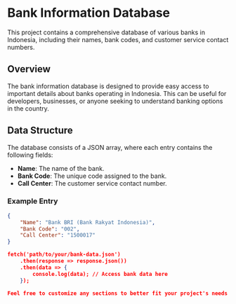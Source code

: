 # Bank Information Database

This project contains a comprehensive database of various banks in Indonesia, including their names, bank codes, and customer service contact numbers.

## Overview

The bank information database is designed to provide easy access to important details about banks operating in Indonesia. This can be useful for developers, businesses, or anyone seeking to understand banking options in the country.

## Data Structure

The database consists of a JSON array, where each entry contains the following fields:

- **Name**: The name of the bank.
- **Bank Code**: The unique code assigned to the bank.
- **Call Center**: The customer service contact number.

### Example Entry

```json
{
    "Name": "Bank BRI (Bank Rakyat Indonesia)",
    "Bank Code": "002",
    "Call Center": "1500017"
}

fetch('path/to/your/bank-data.json')
    .then(response => response.json())
    .then(data => {
        console.log(data); // Access bank data here
    });

Feel free to customize any sections to better fit your project's needs!
